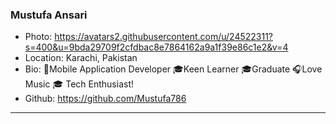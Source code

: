 ### Mustufa Ansari
- Photo: https://avatars2.githubusercontent.com/u/24522311?s=400&u=9bda29709f2cfdbac8e7864162a9a1f39e86c1e2&v=4
- Location: Karachi, Pakistan
- Bio: 📱Mobile Application Developer 🎓Keen Learner 🎓Graduate 🎧Love Music 🎓 Tech Enthusiast!
- Github: https://github.com/Mustufa786
***
